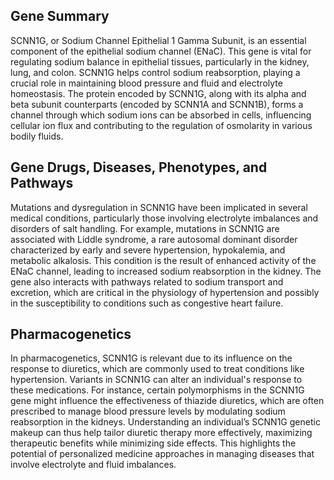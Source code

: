 ## Gene Summary
SCNN1G, or Sodium Channel Epithelial 1 Gamma Subunit, is an essential component of the epithelial sodium channel (ENaC). This gene is vital for regulating sodium balance in epithelial tissues, particularly in the kidney, lung, and colon. SCNN1G helps control sodium reabsorption, playing a crucial role in maintaining blood pressure and fluid and electrolyte homeostasis. The protein encoded by SCNN1G, along with its alpha and beta subunit counterparts (encoded by SCNN1A and SCNN1B), forms a channel through which sodium ions can be absorbed in cells, influencing cellular ion flux and contributing to the regulation of osmolarity in various bodily fluids.

## Gene Drugs, Diseases, Phenotypes, and Pathways
Mutations and dysregulation in SCNN1G have been implicated in several medical conditions, particularly those involving electrolyte imbalances and disorders of salt handling. For example, mutations in SCNN1G are associated with Liddle syndrome, a rare autosomal dominant disorder characterized by early and severe hypertension, hypokalemia, and metabolic alkalosis. This condition is the result of enhanced activity of the ENaC channel, leading to increased sodium reabsorption in the kidney. The gene also interacts with pathways related to sodium transport and excretion, which are critical in the physiology of hypertension and possibly in the susceptibility to conditions such as congestive heart failure.

## Pharmacogenetics
In pharmacogenetics, SCNN1G is relevant due to its influence on the response to diuretics, which are commonly used to treat conditions like hypertension. Variants in SCNN1G can alter an individual's response to these medications. For instance, certain polymorphisms in the SCNN1G gene might influence the effectiveness of thiazide diuretics, which are often prescribed to manage blood pressure levels by modulating sodium reabsorption in the kidneys. Understanding an individual’s SCNN1G genetic makeup can thus help tailor diuretic therapy more effectively, maximizing therapeutic benefits while minimizing side effects. This highlights the potential of personalized medicine approaches in managing diseases that involve electrolyte and fluid imbalances.